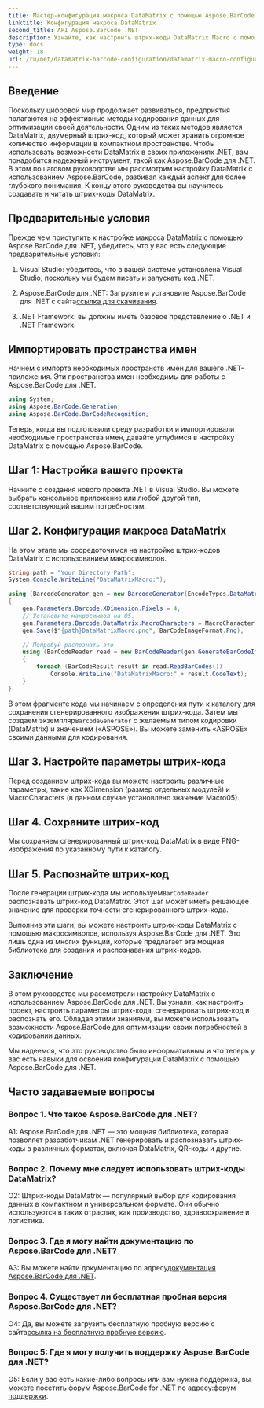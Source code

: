 ```yaml
---
title: Мастер-конфигурация макроса DataMatrix с помощью Aspose.BarCode для .NET
linktitle: Конфигурация макроса DataMatrix
second_title: API Aspose.BarCode .NET
description: Узнайте, как настроить штрих-коды DataMatrix Macro с помощью Aspose.BarCode для .NET. Создавайте, настраивайте и распознавайте штрих-коды DataMatrix в своих приложениях .NET.
type: docs
weight: 18
url: /ru/net/datamatrix-barcode-configuration/datamatrix-macro-configuration/
---
```

## Введение

Поскольку цифровой мир продолжает развиваться, предприятия полагаются на эффективные методы кодирования данных для оптимизации своей деятельности. Одним из таких методов является DataMatrix, двумерный штрих-код, который может хранить огромное количество информации в компактном пространстве. Чтобы использовать возможности DataMatrix в своих приложениях .NET, вам понадобится надежный инструмент, такой как Aspose.BarCode для .NET. В этом пошаговом руководстве мы рассмотрим настройку DataMatrix с использованием Aspose.BarCode, разбивая каждый аспект для более глубокого понимания. К концу этого руководства вы научитесь создавать и читать штрих-коды DataMatrix.

## Предварительные условия

Прежде чем приступить к настройке макроса DataMatrix с помощью Aspose.BarCode для .NET, убедитесь, что у вас есть следующие предварительные условия:

1. Visual Studio: убедитесь, что в вашей системе установлена Visual Studio, поскольку мы будем писать и запускать код .NET.

2.  Aspose.BarCode для .NET: Загрузите и установите Aspose.BarCode для .NET с сайта[ссылка для скачивания](https://releases.aspose.com/barcode/net/).

3. .NET Framework: вы должны иметь базовое представление о .NET и .NET Framework.

## Импортировать пространства имен

Начнем с импорта необходимых пространств имен для вашего .NET-приложения. Эти пространства имен необходимы для работы с Aspose.BarCode для .NET.

```csharp
using System;
using Aspose.BarCode.Generation;
using Aspose.BarCode.BarCodeRecognition;
```

Теперь, когда вы подготовили среду разработки и импортировали необходимые пространства имен, давайте углубимся в настройку DataMatrix с помощью Aspose.BarCode.

## Шаг 1: Настройка вашего проекта

Начните с создания нового проекта .NET в Visual Studio. Вы можете выбрать консольное приложение или любой другой тип, соответствующий вашим потребностям.

## Шаг 2. Конфигурация макроса DataMatrix

На этом этапе мы сосредоточимся на настройке штрих-кодов DataMatrix с использованием макросимволов.

```csharp
string path = "Your Directory Path";
System.Console.WriteLine("DataMatrixMacro:");

using (BarcodeGenerator gen = new BarcodeGenerator(EncodeTypes.DataMatrix, "ASPOSE"))
{
    gen.Parameters.Barcode.XDimension.Pixels = 4;
    // Установите макросимвол на 05.
    gen.Parameters.Barcode.DataMatrix.MacroCharacters = MacroCharacter.Macro05;
    gen.Save($"{path}DataMatrixMacro.png", BarCodeImageFormat.Png);

    // Попробуй распознать это
    using (BarCodeReader read = new BarCodeReader(gen.GenerateBarCodeImage(), DecodeType.DataMatrix))
    {
        foreach (BarCodeResult result in read.ReadBarCodes())
            Console.WriteLine("DataMatrixMacro:" + result.CodeText);
    }
}
```

 В этом фрагменте кода мы начинаем с определения пути к каталогу для сохранения сгенерированного изображения штрих-кода. Затем мы создаем экземпляр`BarcodeGenerator` с желаемым типом кодировки (DataMatrix) и значением («ASPOSE»). Вы можете заменить «ASPOSE» своими данными для кодирования.

## Шаг 3. Настройте параметры штрих-кода

Перед созданием штрих-кода вы можете настроить различные параметры, такие как XDimension (размер отдельных модулей) и MacroCharacters (в данном случае установлено значение Macro05).

## Шаг 4. Сохраните штрих-код

Мы сохраняем сгенерированный штрих-код DataMatrix в виде PNG-изображения по указанному пути к каталогу.

## Шаг 5. Распознайте штрих-код

 После генерации штрих-кода мы используем`BarCodeReader` распознавать штрих-код DataMatrix. Этот шаг может иметь решающее значение для проверки точности сгенерированного штрих-кода.

Выполнив эти шаги, вы можете настроить штрих-коды DataMatrix с помощью макросимволов, используя Aspose.BarCode для .NET. Это лишь одна из многих функций, которые предлагает эта мощная библиотека для создания и распознавания штрих-кодов.

## Заключение

В этом руководстве мы рассмотрели настройку DataMatrix с использованием Aspose.BarCode для .NET. Вы узнали, как настроить проект, настроить параметры штрих-кода, сгенерировать штрих-код и распознать его. Обладая этими знаниями, вы можете использовать возможности Aspose.BarCode для оптимизации своих потребностей в кодировании данных.

Мы надеемся, что это руководство было информативным и что теперь у вас есть навыки для освоения конфигурации DataMatrix с помощью Aspose.BarCode для .NET.

## Часто задаваемые вопросы

### Вопрос 1. Что такое Aspose.BarCode для .NET?

A1: Aspose.BarCode для .NET — это мощная библиотека, которая позволяет разработчикам .NET генерировать и распознавать штрих-коды в различных форматах, включая DataMatrix, QR-коды и другие.

### Вопрос 2. Почему мне следует использовать штрих-коды DataMatrix?

О2: Штрих-коды DataMatrix — популярный выбор для кодирования данных в компактном и универсальном формате. Они обычно используются в таких отраслях, как производство, здравоохранение и логистика.

### Вопрос 3. Где я могу найти документацию по Aspose.BarCode для .NET?

 A3: Вы можете найти документацию по адресу[документация Aspose.BarCode для .NET](https://reference.aspose.com/barcode/net/).

### Вопрос 4. Существует ли бесплатная пробная версия Aspose.BarCode для .NET?

 О4: Да, вы можете загрузить бесплатную пробную версию с сайта[ссылка на бесплатную пробную версию](https://releases.aspose.com/).

### Вопрос 5: Где я могу получить поддержку Aspose.BarCode для .NET?

 О5: Если у вас есть какие-либо вопросы или вам нужна поддержка, вы можете посетить форум Aspose.BarCode for .NET по адресу:[форум поддержки](https://forum.aspose.com/c/barcode/13).